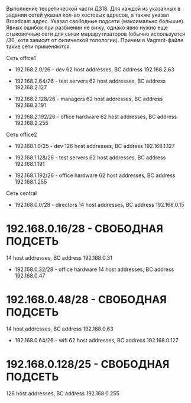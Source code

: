 Выполнение теоретической части ДЗ18.
Для каждой из указанных в задании сетей указал кол-во хостовых адресов, а также указал Broadcast адрес.
Указал свободные подсети (максимально большие).
Явных ошибок при разбиении не вижу, однако явно нужно еще стыковочные сети для связи маршрутизаторов (обычно используется /30, хотя зависит от физической топологии). Причем в Vagrant-файле такие сети применяются.

Сеть office1
- 192.168.2.0/26 - dev
62 host addresses, BC address 192.168.2.63

- 192.168.2.64/26 - test servers
62 host addresses, BC address 192.168.2.127

- 192.168.2.128/26 - managers
62 host addresses, BC address 192.168.2.191

- 192.168.2.192/26 - office hardware
62 host addresses, BC address 192.168.2.255

Сеть office2
- 192.168.1.0/25 - dev
126 host addresses, BC address 192.168.1.127

- 192.168.1.128/26 - test servers
62 host addresses, BC address 192.168.1.191

- 192.168.1.192/26 - office hardware
62 host addresses, BC address 192.168.1.255


Сеть central
- 192.168.0.0/28 - directors
14 host addresses, BC address 192.168.0.15

# 192.168.0.16/28 - СВОБОДНАЯ ПОДСЕТЬ
14 host addresses, BC address 192.168.0.31

- 192.168.0.32/28 - office hardware
14 host addresses, BC address 192.168.0.47

# 192.168.0.48/28 - СВОБОДНАЯ ПОДСЕТЬ
14 host addresses, BC address 192.168.0.63

- 192.168.0.64/26 - wifi
62 host addresses, BC address 192.168.0.127

# 192.168.0.128/25 - СВОБОДНАЯ ПОДСЕТЬ
126 host addresses, BC address 192.168.0.255

